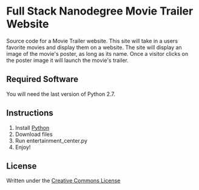 # Full Stack Nanodegree Movie Trailer Website

Source code for a Movie Trailer website. This site will take in a users favorite movies and
display them on a website. The site will display an image of the movie's poster, as long as
its name. Once a visitor clicks on the poster image it will launch the movie's trailer.

## Required Software

You will need the last version of Python 2.7.

## Instructions

1. Install [Python](https://www.python.org/downloads/)
2. Download files
3. Run entertainment_center.py
4. Enjoy!

## License

Written under the [Creative Commons License](https://creativecommons.org/licenses/by/3.0/us/)
